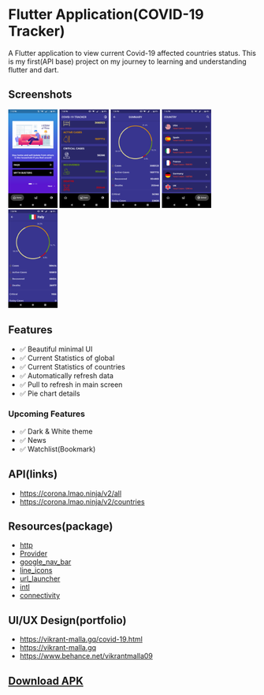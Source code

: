 # Flutter Application(COVID-19 Tracker)

A Flutter application to view current Covid-19 affected countries status.
This is my first(API base) project on my journey to learning and understanding flutter and dart.

## Screenshots
<img src="https://github.com/vikrantmalla/covid_19_Tracker/blob/master/Screenshot/01.png" height="200em" />
<img src="https://github.com/vikrantmalla/covid_19_Tracker/blob/master/Screenshot/02.png" height="200em" />
<img src="https://github.com/vikrantmalla/covid_19_Tracker/blob/master/Screenshot/03.png" height="200em" />
<img src="https://github.com/vikrantmalla/covid_19_Tracker/blob/master/Screenshot/04.png" height="200em" />
<img src="https://github.com/vikrantmalla/covid_19_Tracker/blob/master/Screenshot/05.png" height="200em" />

## Features
- :white_check_mark: Beautiful minimal UI
- :white_check_mark: Current Statistics of global
- :white_check_mark: Current Statistics of countries
- :white_check_mark: Automatically refresh data
- :white_check_mark: Pull to refresh in main screen
- :white_check_mark: Pie chart details
### Upcoming Features
- :white_check_mark: Dark & White theme 
- :white_check_mark: News
- :white_check_mark: Watchlist(Bookmark)

## API(links)
- https://corona.lmao.ninja/v2/all
- https://corona.lmao.ninja/v2/countries

## Resources(package)
- [http](https://pub.dev/packages/http)
- [Provider](https://pub.dev/packages/provider)
- [google_nav_bar](https://pub.dev/packages/google_nav_bar)
- [line_icons](https://pub.dev/packages/line_icons)
- [url_launcher](https://pub.dev/packages/url_launcher)
- [intl](https://pub.dev/packages/intl)
- [connectivity](https://pub.dev/packages/connectivity)

## UI/UX Design(portfolio)
- https://vikrant-malla.gq/covid-19.html
- https://vikrant-malla.gq
- https://www.behance.net/vikrantmalla09

## [Download APK](https://drive.google.com/uc?export=download&id=17Yjuysei2mUiqbLTU4CoRBVkLLp8GcB-)
